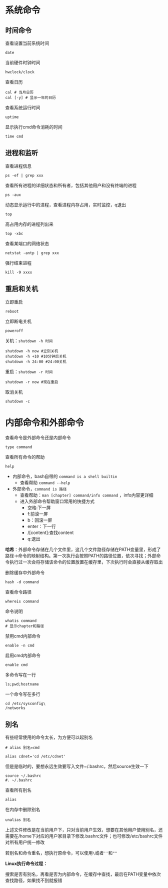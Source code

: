 # 系统命令

## 时间命令

查看设置当前系统时间

```shell
date
```

当前硬件时钟时间

```shell
hwclock/clock
```

查看日历

```shell
cal # 当月日历
cal [-y] # 显示一年的日历
```

查看系统运行时间

```shell
uptime
```

显示执行cmd命令消耗的时间

```shell
time cmd 
```

## 进程和监听

查看进程信息

```shell
ps -ef | grep xxx 
```

查看所有进程的详细状态和所有者，包括其他用户和没有终端的进程

```shell
ps -aux
```

动态显示运行中的进程，查看进程内存占用，实时监控，q退出

```shell
top 
```

高占用内存的进程列出来

```shell
top -xbc
```

查看某端口的网络状态

```shell
netstat -antp | grep xxx
```

强行结束进程

```shell
kill -9 xxxx 
```

## 重启和关机

立即重启

```shell
reboot
```

立即断电关机

```shell
poweroff
```

关机：`shutdown -h 时间`

```shell
shutdown -h now #立刻关机
shutdown -h +10 #10分钟后关机
shutdown -h 24:00 #24:00关机
```

重启：`shutdown -r 时间`

```shell
shutdown -r now #现在重启
```

取消关机

```shell
shutdown -c
```

# 内部命令和外部命令

查看命令是外部命令还是内部命令

```shell
type command
```

查看所有命令的帮助

```shell
help
```

- 内部命令，bash自带的 `command is a shell builtin`
  - 查看帮助 `command --help`
- 外部命令，`command is 路径` 
  - 查看帮助：`man [chapter] command/info command` ，info内容更详细
  - 进入外部命令帮助窗口常用的快捷方式
    - 空格:下一屏
    - f:前滚一屏
    - b：回滚一屏
    - enter：下一行
    - /[content]:查找content
    - q:退出

**哈希**：外部命令存储在几个文件里，这几个文件路径存储在PATH变量里，形成了路径->命令的映射结构。第一次执行会按照PATH的路径位置，依次寻找；外部命令执行过一次会将存储该命令的位置放置在缓存里，下次执行时会直接从缓存取出

删除缓存中外部命令

```shell
hash -d command
```

查看命令路径

```shell
whereis command
```

命令说明

```shell
whatis command
# 显示chapter和路径
```

禁用cmd内部命令

```shell
enable -n cmd
```

启用cmd内部命令

```shell
enable cmd
```

多命令写在一行

```shell
ls;pwd;hostname
```

一个命令写在多行

```shell
cd /etc/sysconfig\
/networks
```

## 别名

有些经常使用的命令太长，为方便可以起别名

```shell
# alias 别名=cmd

alias cdnet='cd /etc/cdnet'
```

但是是临时的，要想永远生效要写入文件~/.bashrc，然后source生效一下

```shell
source ~/.bashrc
#. ~/.bashrc
```

查看所有别名

```shell
alias
```

在内存中删除别名

```shell
unalias 别名
```

上述文件修改是在当前用户下，只对当前用户生效，想要在其他用户使用别名，还需要在/home下对应的用户家目录下修改.bashrc文件；也可修改/etc/bashrc文件对所有用户统一修改

若别名和命令重名，想执行原命令，可以使用`\`或者`''`和`""`

**Linux执行命令过程：**

搜索是否有别名，再看是否为内部命令，在缓存中查找，最后在PATH变量中依次查找路径，如果找不到就报错



​                  